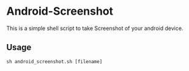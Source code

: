 # Android-Screenshot

This is a simple shell script to take Screenshot of your android device.

## Usage

```shell
sh android_screenshot.sh [filename]
```
